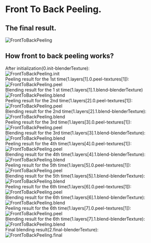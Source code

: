 ﻿# Front To Back Peeling.
## The final result.
![FrontToBackPeeling](https://github.com/bitzhuwei/CSharpGL/blob/master/Demos/FrontToBackPeeling/FrontToBackPeeling.png?raw=true)  
## How front to back peeling works?
After initialization(0.init-blenderTexture):  
![FrontToBackPeeling.init](https://github.com/bitzhuwei/CSharpGL/blob/master/Demos/FrontToBackPeeling/how/0.init-blenderTexture.png?raw=true)  
Peeling result for the 1st time(1.layers[1].0.peel-textures[1]):  
![FrontToBackPeeling.peel](https://github.com/bitzhuwei/CSharpGL/blob/master/Demos/FrontToBackPeeling/how/1.layers[1].0.peel-textures[1].png?raw=true)  
Blending result for the 1 st time(1.layers[1].1.blend-blenderTexture)  
![FrontToBackPeeling.blend](https://github.com/bitzhuwei/CSharpGL/blob/master/Demos/FrontToBackPeeling/how/1.layers[1].1.blend-blenderTexture.png?raw=true)  
Peeling result for the 2nd time(1.layers[2].0.peel-textures[1]):  
![FrontToBackPeeling.peel](https://github.com/bitzhuwei/CSharpGL/blob/master/Demos/FrontToBackPeeling/how/1.layers[2].0.peel-textures[1].png?raw=true)  
Blending result for the 2nd time(1.layers[2].1.blend-blenderTexture):  
![FrontToBackPeeling.blend](https://github.com/bitzhuwei/CSharpGL/blob/master/Demos/FrontToBackPeeling/how/1.layers[2].1.blend-blenderTexture.png?raw=true)  
Peeling result for the 3rd time(1.layers[3].0.peel-textures[1]):  
![FrontToBackPeeling.peel](https://github.com/bitzhuwei/CSharpGL/blob/master/Demos/FrontToBackPeeling/how/1.layers[3].0.peel-textures[1].png?raw=true)  
Blending result for the 3rd time(1.layers[3].1.blend-blenderTexture):  
![FrontToBackPeeling.blend](https://github.com/bitzhuwei/CSharpGL/blob/master/Demos/FrontToBackPeeling/how/1.layers[3].1.blend-blenderTexture.png?raw=true)  
Peeling result for the 4th time(1.layers[4].0.peel-textures[1]):  
![FrontToBackPeeling.peel](https://github.com/bitzhuwei/CSharpGL/blob/master/Demos/FrontToBackPeeling/how/1.layers[4].0.peel-textures[1].png?raw=true)  
Blending result for the 4th time(1.layers[4].1.blend-blenderTexture):  
![FrontToBackPeeling.blend](https://github.com/bitzhuwei/CSharpGL/blob/master/Demos/FrontToBackPeeling/how/1.layers[4].1.blend-blenderTexture.png?raw=true)  
Peeling result for the 5th time(1.layers[5].0.peel-textures[1]):  
![FrontToBackPeeling.peel](https://github.com/bitzhuwei/CSharpGL/blob/master/Demos/FrontToBackPeeling/how/1.layers[5].0.peel-textures[1].png?raw=true)  
Blending result for the 5th time(1.layers[5].1.blend-blenderTexture):  
![FrontToBackPeeling.blend](https://github.com/bitzhuwei/CSharpGL/blob/master/Demos/FrontToBackPeeling/how/1.layers[5].1.blend-blenderTexture.png?raw=true)  
Peeling result for the 6th time(1.layers[6].0.peel-textures[1]):  
![FrontToBackPeeling.peel](https://github.com/bitzhuwei/CSharpGL/blob/master/Demos/FrontToBackPeeling/how/1.layers[6].0.peel-textures[1].png?raw=true)  
Blending result for the 6th time(1.layers[6].1.blend-blenderTexture):  
![FrontToBackPeeling.blend](https://github.com/bitzhuwei/CSharpGL/blob/master/Demos/FrontToBackPeeling/how/1.layers[6].1.blend-blenderTexture.png?raw=true)  
Peeling result for the 6th time(1.layers[7].0.peel-textures[1]):  
![FrontToBackPeeling.peel](https://github.com/bitzhuwei/CSharpGL/blob/master/Demos/FrontToBackPeeling/how/1.layers[7].0.peel-textures[1].png?raw=true)  
Blending result for the 6th time(1.layers[7].1.blend-blenderTexture):  
![FrontToBackPeeling.blend](https://github.com/bitzhuwei/CSharpGL/blob/master/Demos/FrontToBackPeeling/how/1.layers[7].1.blend-blenderTexture.png?raw=true)  
Final blending result(2.final-blenderTexture):  
![FrontToBackPeeling.final](https://github.com/bitzhuwei/CSharpGL/blob/master/Demos/FrontToBackPeeling/how/2.final-blenderTexture.png?raw=true)  
